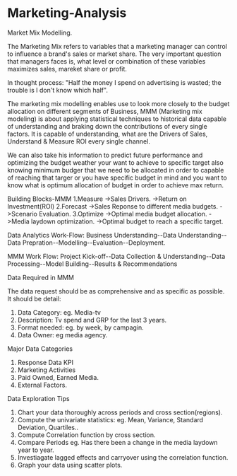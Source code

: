 # Marketing-Analysis
Market Mix Modelling.

The Marketing Mix refers to variables that a marketing manager can control to influence a brand's sales or market share. The very important question that managers faces is, what level or combination of these variables maximizes sales, mareket share or profit. 

In thought process: "Half the money I spend on advertising is wasted; the trouble is I don't know which half".

The marketing mix modelling enables use to look more closely to the budget allocation on different segments of Business, MMM (Marketing mix modeling) is about applying statistical techniques to historical data capable of understanding and braking down the contributions of every single factors. It is capable of understanding, what are the Drivers of Sales, Understand & Measure ROI every single channel.

We can also take his information to predict future performance and optimizing the budget weather your want to achieve to specific target also knowing minimum budger that we need to be allocated in order to capable of reaching that targer or you have specific budget in mind and you want to know what is optimum allocation of budget in order to achieve max return. 

Building Blocks-MMM
 1.Measure
          ->Sales Drivers.
          ->Return on Investment(ROI)
2.Forecast
          ->Sales Reponse to different media budgets.
          ->Scenario Evaluation.
3.Optimize
          ->Optimal media budget allocation.
          ->Media laydown optimization.
          ->Optimal budget to reach a specific target.


Data Analytics Work-Flow:
Business Understanding--Data Understanding--Data Prepration--Modelling--Evaluation--Deployment.

MMM Work Flow:
Project Kick-off--Data Collection & Understanding--Data Processing--Model Building--Results & Recommendations


Data Required in MMM

The data request should be as comprehensive and as specific as possible. It should be detail:
1. Data Category: eg. Media-tv
2. Description: Tv spend and GRP for the last 3 years.
3. Format needed: eg. by week, by campagin.
4. Data Owner: eg media agency.

Major Data Categories
1. Response Data KPI
2. Marketing Activities
3. Paid Owned, Earned Media.
4. External Factors.

Data Exploration Tips
1. Chart your data thoroughly across periods and cross section(regions).
2. Compute the univariate statistics:
eg. Mean, Variance, Standard Deviation, Quartiles..
3. Compute Correlation function by cross section.
4. Compare Periods
eg. Has there been a change in the media laydown year to year.
5. Investiagate lagged effects and carryover using the correlation function.
6. Graph your data using scatter plots.







